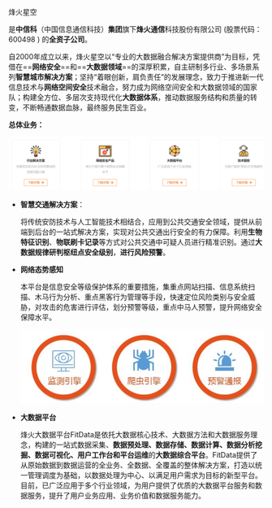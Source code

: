 烽火星空

 是**中信科**（中国信息通信科技）**集团**旗下**烽火通信**科技股份有限公司 (股票代码：600498 ) 的**全资子公司**。 

 自2000年成立以来，烽火星空以“专业的大数据融合解决方案提供商”为目标，凭借在==**网络安全**==和==**大数据领域**==的深厚积累，自主研制多行业、多场景系列**智慧城市解决方案**；坚持“着眼创新，肩负责任”的发展理念，致力于推进新一代信息技术与**网络空间安全**技术融合，努力成为网络空间安全和大数据领域的国家队；构建全方位、多层次支持现代化**大数据体系**，推动数据服务结构和质量的转变，不断畅通数据血脉，最终服务民生百业。 

**总体业务：**

![image-20200924120730080](../images/烽火星空/image-20200924120730080.png)

* **智慧交通解决方案**：

   将传统安防技术与人工智能技术相结合，应用到公共交通安全领域，提供从前端到后台的一站式解决方案，实现对公共交通出行安全的有力保障。利用**生物特征识别**、**物联刷卡记录**等方式对公共交通中可疑人员进行精准识别。通过**大数据规律研判枢纽点安全级别**，**进行风险预警**。 

* **网络态势感知**

   本平台是信息安全等级保护体系的重要措施，集重点网站扫描、信息系统扫描、木马行为分析、重点黑客行为管理等手段，快速定位风险类别与安全威胁，对攻击的危害进行评估，划分预警等级，重点中马人预警，提升网络安全保障水平。 

  ![image-20200924120703951](../images/烽火星空/image-20200924120703951.png)

* **大数据平台**

   烽火大数据平台FitData是依托大数据核心技术、大数据方法和大数据服务理念，构建的一站式数据采集、**数据预处理、数据存储、数据计算、数据分析挖掘、数据可视化、用户工作台和平台运维**的**大数据综合平台**。FitData提供了从原始数据到数据运营的全业务、全数据、全覆盖的整体解决方案，打造以统一管理调度为基础，以数据处理为中心、以满足用户需求为目标的新型平台。目前，已广泛应用于多个行业领域，为用户提供了优质的大数据平台服务和数据服务，提升了用户业务应用、业务价值和数据服务能力。 